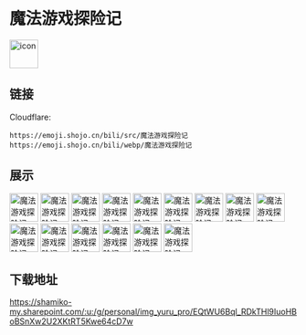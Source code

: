 # 魔法游戏探险记
<img src="https://emoji.shojo.cn/bili/src/魔法游戏探险记/icon.png" width="50" height="50" alt="icon">

## 链接
Cloudflare:
```
https://emoji.shojo.cn/bili/src/魔法游戏探险记
https://emoji.shojo.cn/bili/webp/魔法游戏探险记
```
## 展示
<img src="https://emoji.shojo.cn/bili/src/魔法游戏探险记/魔法游戏探险记-魔法师.png" width="50" height="50" alt="魔法游戏探险记-魔法师">
<img src="https://emoji.shojo.cn/bili/src/魔法游戏探险记/魔法游戏探险记-魔药.png" width="50" height="50" alt="魔法游戏探险记-魔药">
<img src="https://emoji.shojo.cn/bili/src/魔法游戏探险记/魔法游戏探险记-无语.png" width="50" height="50" alt="魔法游戏探险记-无语">
<img src="https://emoji.shojo.cn/bili/src/魔法游戏探险记/魔法游戏探险记-惊讶.png" width="50" height="50" alt="魔法游戏探险记-惊讶">
<img src="https://emoji.shojo.cn/bili/src/魔法游戏探险记/魔法游戏探险记-疑惑.png" width="50" height="50" alt="魔法游戏探险记-疑惑">
<img src="https://emoji.shojo.cn/bili/src/魔法游戏探险记/魔法游戏探险记-满血.png" width="50" height="50" alt="魔法游戏探险记-满血">
<img src="https://emoji.shojo.cn/bili/src/魔法游戏探险记/魔法游戏探险记-半血.png" width="50" height="50" alt="魔法游戏探险记-半血">
<img src="https://emoji.shojo.cn/bili/src/魔法游戏探险记/魔法游戏探险记-空血.png" width="50" height="50" alt="魔法游戏探险记-空血">
<img src="https://emoji.shojo.cn/bili/src/魔法游戏探险记/魔法游戏探险记-昏昏大睡.png" width="50" height="50" alt="魔法游戏探险记-昏昏大睡">
<img src="https://emoji.shojo.cn/bili/src/魔法游戏探险记/魔法游戏探险记-出发.png" width="50" height="50" alt="魔法游戏探险记-出发">
<img src="https://emoji.shojo.cn/bili/src/魔法游戏探险记/魔法游戏探险记-生气.png" width="50" height="50" alt="魔法游戏探险记-生气">
<img src="https://emoji.shojo.cn/bili/src/魔法游戏探险记/魔法游戏探险记-悲伤.png" width="50" height="50" alt="魔法游戏探险记-悲伤">
<img src="https://emoji.shojo.cn/bili/src/魔法游戏探险记/魔法游戏探险记-开心.png" width="50" height="50" alt="魔法游戏探险记-开心">
<img src="https://emoji.shojo.cn/bili/src/魔法游戏探险记/魔法游戏探险记-获取宝物.png" width="50" height="50" alt="魔法游戏探险记-获取宝物">
<img src="https://emoji.shojo.cn/bili/src/魔法游戏探险记/魔法游戏探险记-攻击.png" width="50" height="50" alt="魔法游戏探险记-攻击">

## 下载地址

https://shamiko-my.sharepoint.com/:u:/g/personal/img_yuru_pro/EQtWU6Bql_RDkTHl9IuoHBoBSnXw2U2XKtRT5Kwe64cD7w